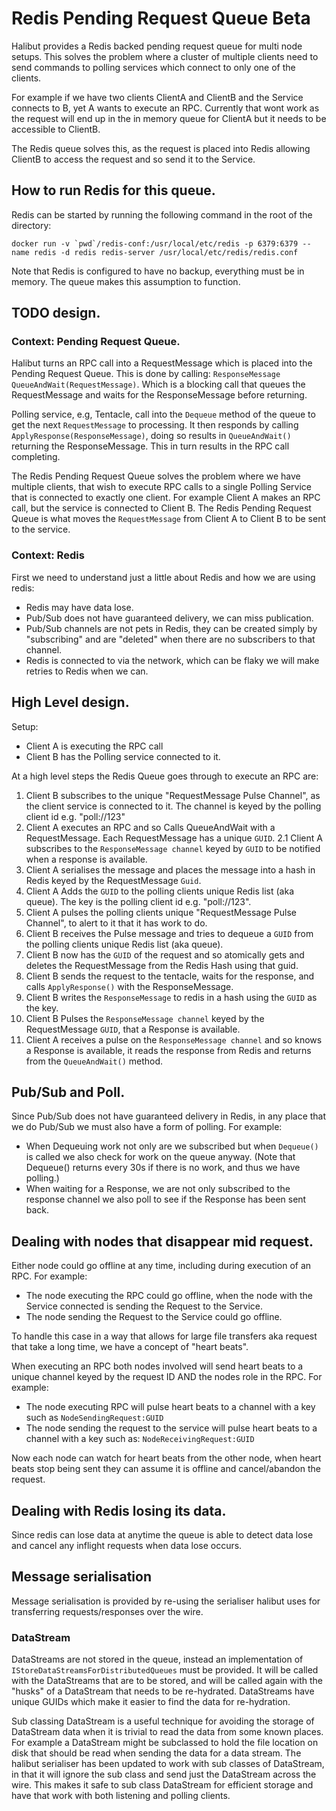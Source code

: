 # Redis Pending Request Queue Beta

Halibut provides a Redis backed pending request queue for multi node setups. This solves the problem where 
a cluster of multiple clients need to send commands to polling services which connect to only one of the
clients. 

For example if we have two clients ClientA and ClientB and the Service connects to B, yet A wants
to execute an RPC. Currently that wont work as the request will end up in the in memory queue for ClientA
but it needs to be accessible to ClientB.

The Redis queue solves this, as the request is placed into Redis allowing ClientB to access the request and
so send it to the Service.

## How to run Redis for this queue.

Redis can be started by running the following command in the root of the directory:

```
docker run -v `pwd`/redis-conf:/usr/local/etc/redis -p 6379:6379 --name redis -d redis redis-server /usr/local/etc/redis/redis.conf
```

Note that Redis is configured to have no backup, everything must be in memory. The queue makes this assumption to function.

## TODO design.

### Context: Pending Request Queue.

Halibut turns an RPC call into a RequestMessage which is placed into the Pending Request Queue. This is done by calling: `ResponseMessage QueueAndWait(RequestMessage)`. Which is a blocking call that queues the RequestMessage and waits for the ResponseMessage before returning.

Polling service, e.g, Tentacle, call into the `Dequeue` method of the queue to get the next `RequestMessage` to processing. It then responds by calling `ApplyResponse(ResponseMessage)`, doing so results in `QueueAndWait()` returning the ResponseMessage. This in turn results in the RPC call completing.

The Redis Pending Request Queue solves the problem where we have multiple clients, that wish to execute RPC calls to a single Polling Service that is connected to exactly one client. For example Client A makes an RPC call, but the service is connected to Client B. The Redis Pending Request Queue is what moves the `RequestMessage` from Client A to Client B to be sent to the service.

### Context: Redis

First we need to understand just a little about Redis and how we are using redis:
 - Redis may have data lose.
 - Pub/Sub does not have guaranteed delivery, we can miss publication.
 - Pub/Sub channels are not pets in Redis, they can be created simply by "subscribing" and are "deleted" when there are no subscribers to that channel. 
 - Redis is connected to via the network, which can be flaky we will make retries to Redis when we can.

## High Level design.

Setup: 
 - Client A is executing the RPC call
 - Client B  has the Polling service connected to it.

At a high level steps the Redis Queue goes through to execute an RPC are:

 1. Client B subscribes to the unique "RequestMessage Pulse Channel", as the client service is connected to it. The channel is keyed by the polling client id e.g. "poll://123"
 2. Client A executes an RPC and so Calls QueueAndWait with a RequestMessage. Each RequestMessage has a unique `GUID`.
 2.1 Client A subscribes to the `ResponseMessage channel` keyed by `GUID` to be notified when a response is available.
 3. Client A serialises the message and places the message into a hash in Redis keyed by the RequestMessage `Guid`.
 4. Client A Adds the `GUID` to the polling clients unique Redis list (aka queue). The key is the polling client id e.g. "poll://123".
 5. Client A pulses the polling clients unique "RequestMessage Pulse Channel", to alert to it that it has work to do.
 6. Client B receives the Pulse message and tries to dequeue a `GUID` from the polling clients unique Redis list (aka queue).
 7. Client B now has the `GUID` of the request and so atomically gets and deletes the RequestMessage from the Redis Hash using that guid.
 8. Client B sends the request to the tentacle, waits for the response, and calls `ApplyResponse()` with the ResponseMessage.
 9. Client B writes the `ResponseMessage` to redis in a hash using the `GUID` as the key.
 10. Client B Pulses the `ResponseMessage channel` keyed by the RequestMessage `GUID`, that a Response is available.
 11. Client A receives a pulse on the `ResponseMessage channel` and so knows a Response is available, it reads the response from Redis and returns from the `QueueAndWait()` method.    


## Pub/Sub and Poll.

Since Pub/Sub does not have guaranteed delivery in Redis, in any place that we do Pub/Sub we must also have a form of polling. For example:
 - When Dequeuing work not only are we subscribed but when `Dequeue()` is called we also check for work on the queue anyway. (Note that Dequeue() returns every 30s if there is no work, and thus we have polling.)
 - When waiting for a Response, we are not only subscribed to the response channel we also poll to see if the Response has been sent back.

## Dealing with nodes that disappear mid request.

Either node could go offline at any time, including during execution of an RPC. For example:
 - The node executing the RPC could go offline, when the node with the Service connected is sending the Request to the Service.
 - The node sending the Request to the Service could go offline.

To handle this case in a way that allows for large file transfers aka request that take a long time, we have a concept of "heart beats".

When executing an RPC both nodes involved will send heart beats to a unique channel keyed by the request ID AND the nodes role in the RPC. For example:
- The node executing RPC will pulse heart beats to a channel with a key such as `NodeSendingRequest:GUID`
- The node sending the request to the service will pulse heart beats to a channel with a key such as: `NodeReceivingRequest:GUID`

Now each node can watch for heart beats from the other node, when heart beats stop being sent they can assume it is offline and cancel/abandon the request.

## Dealing with Redis losing its data.

Since redis can lose data at anytime the queue is able to detect data lose and cancel any inflight requests when data lose occurs.

## Message serialisation

Message serialisation is provided by re-using the serialiser halibut uses for transferring requests/responses over the wire.


### DataStream

DataStreams are not stored in the queue, instead an implementation of `IStoreDataStreamsForDistributedQueues` must be provided. It will be called with the DataStreams that are to be stored, and will be called again with the "husks" of a DataStream that needs to be re-hydrated. DataStreams have unique GUIDs which make it easier to find the data for re-hydration.

Sub classing DataStream is a useful technique for avoiding the storage of DataStream data when it is trivial to read the data from some known places. For example a DataStream might be subclassed to hold the file location on disk that should be read when sending the data for a data stream. The halibut serialiser has been updated to work with sub classes of DataStream, in that it will ignore the sub class and send just the DataStream across the wire. This makes it safe to sub class DataStream for efficient storage and have that work with both listening and polling clients.

